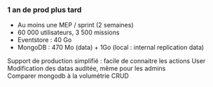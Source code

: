 ### 1 an  de prod plus tard

<ul>
    <li>Au moins une MEP / sprint (2 semaines)</li>
    <li>60 000 utilisateurs, 3 500 missions</li>
    <li>Eventstore : 40 Go</li>
    <li>MongoDB : 470 Mo (data) + 1Go (local : internal replication data) </li>
</ul>

<aside class="notes">
    Support de production simplifié : facile de connaitre les actions User<br/>
    Modification des datas auditée, même pour les admins<br/>
    Comparer mongodb à la volumétrie CRUD
</aside>
